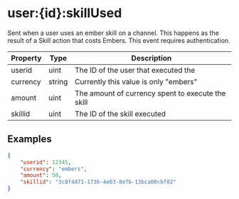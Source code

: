 # user:{id}:skillUsed

Sent when a user uses an ember skill on a channel. This happens as the result of a Skill action that costs Embers. This event requires authentication.

| Property                |  Type  | Description                                                                |
| ----------------------- | ------ | -------------------------------------------------------------------------- |
| userid                  | uint   | The ID of the user that executed the                                       |
| currency                | string | Currently this value is only "embers"                                      |
| amount                  | uint   | The amount of currency spent to execute the skill                          |
| skillid                 | uint   | The ID of the skill executed                                               |

## Examples

```json
{
	"userid": 12345,
	"currency": "embers",
	"amount": 50,
	"skillid": "3c8f4d71-1736-4e03-8e7b-13bca00cbf82"
}

